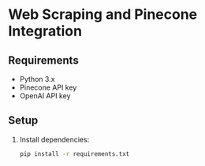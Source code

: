# Web Scraping and Pinecone Integration

## Requirements
- Python 3.x
- Pinecone API key
- OpenAI API key

## Setup
1. Install dependencies:
   ```bash
   pip install -r requirements.txt

